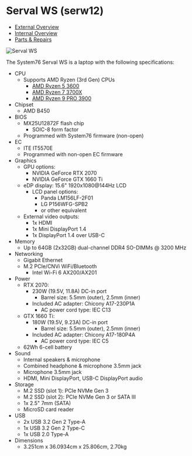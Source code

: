 # Serval WS (serw12)

- [External Overview](./external-overview.md)
- [Internal Overview](./internal-overview.md)
- [Parts & Repairs](./repairs.md)

![Serval WS](./img/serw12.webp)

The System76 Serval WS is a laptop with the following specifications:

- CPU
    - Supports AMD Ryzen (3rd Gen) CPUs
        - [AMD Ryzen 5 3600](https://www.amd.com/en/products/cpu/amd-ryzen-5-3600)
        - [AMD Ryzen 7 3700X](https://www.amd.com/en/products/cpu/amd-ryzen-7-3700x)
        - [AMD Ryzen 9 PRO 3900](https://www.amd.com/en/products/cpu/amd-ryzen-9-pro-3900)
- Chipset
    - AMD B450
- BIOS
    - MX25U12872F flash chip
        - SOIC-8 form factor
    - Programmed with System76 firmware (non-open)
- EC
    - ITE IT5570E
    - Programmed with non-open EC firmware
- Graphics
    - GPU options:
        - NVIDIA GeForce RTX 2070
        - NVIDIA GeForce GTX 1660 Ti
    - eDP display: 15.6" 1920x1080@144Hz LCD
        - LCD panel options:
            - Panda LM156LF-2F01
            - LG P156WFG-SPB2
            - or other equivalent
    - External video outputs:
        - 1x HDMI
        - 1x Mini DisplayPort 1.4
        - 1x DisplayPort 1.4 over USB-C
- Memory
    - Up to 64GB (2x32GB) dual-channel DDR4 SO-DIMMs @ 3200 MHz
- Networking
    - Gigabit Ethernet
    - M.2 PCIe/CNVi WiFi/Bluetooth
        - Intel Wi-Fi 6 AX200/AX201
- Power
    - RTX 2070:
        - 230W (19.5V, 11.8A) DC-in port
            - Barrel size: 5.5mm (outer), 2.5mm (inner)
        - Included AC adapter: Chicony A17-230P1A
            - AC power cord type: IEC C13
    - GTX 1660 Ti:
        - 180W (19.5V, 9.23A) DC-in port
            - Barrel size: 5.5mm (outer), 2.5mm (inner)
        - Included AC adapter: Chicony A17-180P4A
            - AC power cord type: IEC C5
    - 62Wh 6-cell battery
- Sound
    - Internal speakers & microphone
    - Combined headphone & microphone 3.5mm jack
    - Microphone 3.5mm jack
    - HDMI, Mini DisplayPort, USB-C DisplayPort audio
- Storage
    - M.2 SSD (slot 1): PCIe NVMe Gen 3
    - M.2 SSD (slot 2): PCIe NVMe Gen 3 or SATA III
    - 1x 2.5" 7mm (SATA)
    - MicroSD card reader
- USB
    - 2x USB 3.2 Gen 2 Type-A
    - 1x USB 3.2 Gen 2 Type-C
    - 1x USB 2.0 Type-A
- Dimensions
    - 3.251cm x 36.0934cm x 25.806cm, 2.70kg
